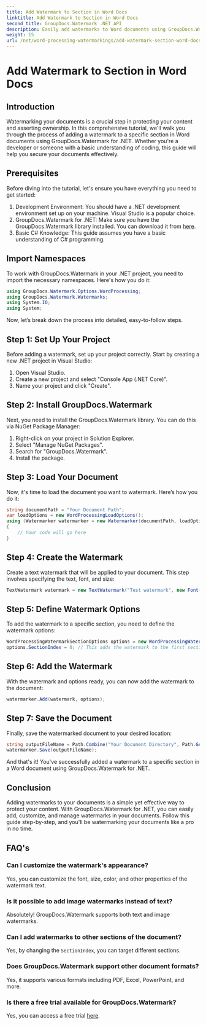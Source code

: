 ```yaml
---
title: Add Watermark to Section in Word Docs
linktitle: Add Watermark to Section in Word Docs
second_title: GroupDocs.Watermark .NET API
description: Easily add watermarks to Word documents using GroupDocs.Watermark for .NET. Protect your content with this simple guide.
weight: 15
url: /net/word-processing-watermarkings/add-watermark-section-word-docs/
---
```


# Add Watermark to Section in Word Docs

## Introduction
Watermarking your documents is a crucial step in protecting your content and asserting ownership. In this comprehensive tutorial, we'll walk you through the process of adding a watermark to a specific section in Word documents using GroupDocs.Watermark for .NET. Whether you're a developer or someone with a basic understanding of coding, this guide will help you secure your documents effectively.
## Prerequisites
Before diving into the tutorial, let's ensure you have everything you need to get started:
1. Development Environment: You should have a .NET development environment set up on your machine. Visual Studio is a popular choice.
2. GroupDocs.Watermark for .NET: Make sure you have the GroupDocs.Watermark library installed. You can download it from [here](https://releases.groupdocs.com/Watermark/net/).
3. Basic C# Knowledge: This guide assumes you have a basic understanding of C# programming.
## Import Namespaces
To work with GroupDocs.Watermark in your .NET project, you need to import the necessary namespaces. Here's how you do it:
```csharp
using GroupDocs.Watermark.Options.WordProcessing;
using GroupDocs.Watermark.Watermarks;
using System.IO;
using System;
```
Now, let’s break down the process into detailed, easy-to-follow steps.
## Step 1: Set Up Your Project
Before adding a watermark, set up your project correctly. Start by creating a new .NET project in Visual Studio:
1. Open Visual Studio.
2. Create a new project and select "Console App (.NET Core)".
3. Name your project and click "Create".
## Step 2: Install GroupDocs.Watermark
Next, you need to install the GroupDocs.Watermark library. You can do this via NuGet Package Manager:
1. Right-click on your project in Solution Explorer.
2. Select "Manage NuGet Packages".
3. Search for "GroupDocs.Watermark".
4. Install the package.
## Step 3: Load Your Document
Now, it's time to load the document you want to watermark. Here’s how you do it:
```csharp
string documentPath = "Your Document Path";
var loadOptions = new WordProcessingLoadOptions();
using (Watermarker watermarker = new Watermarker(documentPath, loadOptions))
{
    // Your code will go here
}
```
## Step 4: Create the Watermark
Create a text watermark that will be applied to your document. This step involves specifying the text, font, and size:
```csharp
TextWatermark watermark = new TextWatermark("Test watermark", new Font("Arial", 19));
```
## Step 5: Define Watermark Options
To add the watermark to a specific section, you need to define the watermark options:
```csharp
WordProcessingWatermarkSectionOptions options = new WordProcessingWatermarkSectionOptions();
options.SectionIndex = 0; // This adds the watermark to the first section
```
## Step 6: Add the Watermark
With the watermark and options ready, you can now add the watermark to the document:
```csharp
watermarker.Add(watermark, options);
```
## Step 7: Save the Document
Finally, save the watermarked document to your desired location:
```csharp
string outputFileName = Path.Combine("Your Document Directory", Path.GetFileName(documentPath));
watermarker.Save(outputFileName);
```
And that's it! You've successfully added a watermark to a specific section in a Word document using GroupDocs.Watermark for .NET.
## Conclusion
Adding watermarks to your documents is a simple yet effective way to protect your content. With GroupDocs.Watermark for .NET, you can easily add, customize, and manage watermarks in your documents. Follow this guide step-by-step, and you'll be watermarking your documents like a pro in no time.
## FAQ's
### Can I customize the watermark's appearance?
Yes, you can customize the font, size, color, and other properties of the watermark text.
### Is it possible to add image watermarks instead of text?
Absolutely! GroupDocs.Watermark supports both text and image watermarks.
### Can I add watermarks to other sections of the document?
Yes, by changing the `SectionIndex`, you can target different sections.
### Does GroupDocs.Watermark support other document formats?
Yes, it supports various formats including PDF, Excel, PowerPoint, and more.
### Is there a free trial available for GroupDocs.Watermark?
Yes, you can access a free trial [here](https://releases.groupdocs.com/).
